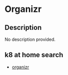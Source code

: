 # Organizr

## Description

No description provided.

## k8 at home search

- [organizr](https://nanne.dev/k8s-at-home-search/#/organizr)
